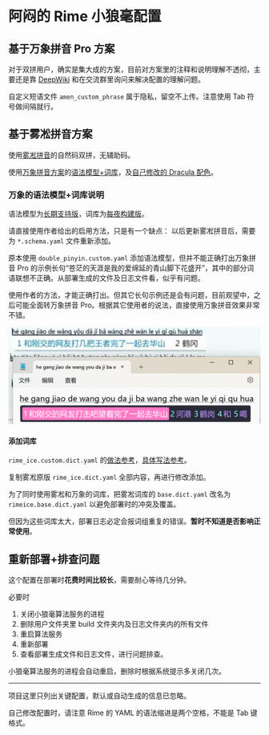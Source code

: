 # 阿闷的 Rime 小狼毫配置

## 基于万象拼音 Pro 方案

对于双拼用户，确实是集大成的方案，目前对方案里的注释和说明理解不透彻，主要还是靠 [DeepWiki](https://deepwiki.com/) 和在交流群里询问来解决配置的理解问题。

自定义短语文件 `amen_custom_phrase` 属于隐私，留空不上传。注意使用 Tab 符号做间隔就行。

## 基于雾凇拼音方案

使用[雾凇拼音](https://github.com/iDvel/rime-ice)的自然码双拼，无辅助码。

使用[万象拼音方案](https://github.com/amzxyz)的[语法模型+词库](https://github.com/amzxyz/RIME-LMDG)，及[自己修改的 Dracula 配色](https://github.com/AmenLi/AmenDracula-for-Rime)。

### 万象的语法模型+词库说明

语法模型为[长期支持版](https://github.com/amzxyz/RIME-LMDG/releases/tag/LTS)，词库为[每夜构建版](https://github.com/amzxyz/RIME-LMDG/releases/tag/dict-nightly)。

请直接使用作者给出的启用方法，只是有一个缺点：
以后更新雾凇拼音后，需要为 `*.schema.yaml` 文件重新添加。

原本使用 `double_pinyin.custom.yaml` 添加语法模型，但并不能正确打出万象拼音 Pro 的示例长句“苍茫的天涯是我的爱绵延的青山脚下花盛开”，其中的部分词语联想不正确。从部署生成的文件及日志文件看，似乎有问题。

使用作者的方法，才能正确打出。但其它长句示例还是会有问题，目前观望中，之后可能全面转万象拼音 Pro。根据其它使用者的说法，直接使用万象拼音效果非常不错。

![](/基于雾凇拼音方案/长句错误示例.png)

#### 添加词库

`rime_ice.custom.dict.yaml` 的[做法参考](https://github.com/iDvel/rime-ice/issues/666#issuecomment-2681993098)，[具体写法参考](https://github.com/amzxyz/rime_wanxiang_pro/blob/main/wanxiang.dict.yaml)。

复制雾凇原版 `rime_ice.dict.yaml` 全部内容，再进行修改添加。

为了同时使用雾凇和万象的词库，把雾凇词库的 `base.dict.yaml` 改名为 `rimeice.base.dict.yaml` 以避免部署时的冲突及覆盖。

但因为这些词库太大，部署日志必定会报词组重复的错误。**暂时不知道是否影响正常使用**。

## 重新部署+排查问题

这个配置在部署时**花费时间比较长**，需要耐心等待几分钟。

必要时

1. 关闭小狼毫算法服务的进程
2. 删除用户文件夹里 build 文件夹内及日志文件夹内的所有文件
3. 重启算法服务
4. 重新部署
5. 查看部署生成文件和日志文件，进行问题排查。

小狼毫算法服务的进程会自动重启，删除时根据系统提示多关闭几次。

---

项目这里只列出关键配置，默认或自动生成的信息已忽略。

自己修改配置时，请注意 Rime 的 YAML 的语法缩进是两个空格，不能是 Tab 键格式。
